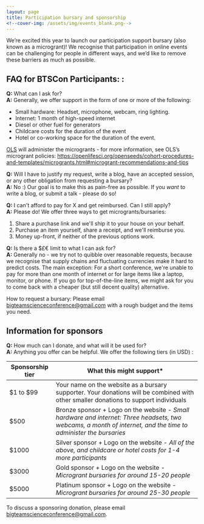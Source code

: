 ```yaml
---
layout: page
title: Participation bursary and sponsorship
<!--cover-img: /assets/img/events_blank.png-->
---
```


We’re excited this year to launch our participation support bursary (also known as a microgrant)! We recognise that participation in online events can be challenging for people in different ways, and we’d like to remove these barriers as much as possible. 

## FAQ for BTSCon Participants: :

**Q:** What can I ask for?  
**A:** Generally, we offer support in the form of one or more of the following: 
- Small hardware: Headset, microphone, webcam, ring lighting.
- Internet: 1 month of high-speed internet 
- Diesel or other fuel for generators
- Childcare costs for the duration of the event
- Hotel or co-working space for the duration of the event. 

[OLS](https://we-are-ols.org) will administer the microgrants - for more information, see OLS’s microgrant policies: https://openlifesci.org/openseeds/cohort-procedures-and-templates/microgrants.html#microgrant-recommendations-and-tips 

**Q:** Will I have to justify my request, write a blog, have an accepted session, or any other obligation from requesting a bursary?    
**A:** No :) Our goal is to make this as pain-free as possible. If you _want_ to write a blog, or submit a talk - please do so! 

**Q:** I can't afford to pay for X and get reimbursed. Can I still apply?   
**A:** Please do! We offer three ways to get microgrants/bursaries:
1. Share a purchase link and we'll ship it to your house on your behalf. 
2. Purchase an item yourself, share a receipt, and we'll reimburse you. 
3. Money up-front, if neither of the previous options work. 

**Q:** Is there a $£€ limit to what I can ask for?   
**A:** Generally no - we try not to quibble over reasonable requests, because we recognise that supply chains and fluctuating currencies make it hard to predict costs. The main exception: For a short conference, we're unable to pay for more than one month of internet or for large items like a laptop, monitor, or phone. If you go for top-of-the-line items, we might ask for you to come back with a cheaper (but still decent quality) alternative. 
  
How to request a bursary: Please email bigteamscienceconference@gmail.com with a rough budget and the items you need. 
  
## Information for sponsors  

**Q:** How much can I donate, and what will it be used for?   
**A:** Anything you offer can be helpful. We offer the following tiers (in USD) : 

| Sponsorship tier | What this might support*  | 
| -------- | -------- | 
| $1 to $99 | Your name on the website as a bursary supporter. Your donations will be combined with other smaller donations to support individuals  | 
|$500 | Bronze sponsor + Logo on the website - *Small hardware and internet: Three headsets, two webcams, a month of internet, and the time to administer the bursaries*  |
|$1000|Silver sponsor + Logo on the website - *All of the above, and childcare or hotel costs for 1-4 more participants* |
|$3000| Gold sponsor + Logo on the website - *Microgrant bursaries for around 15-20 people* |
|$5000| Platinum sponsor + Logo on the website - *Microgrant bursaries for around 25-30 people* |

To discuss a sponsoring donation, please email [bigteamscienceconference@gmail.com](emailto:bigteamscienceconference@gmail.com).
